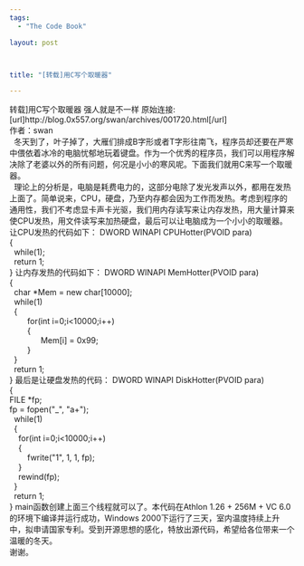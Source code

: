 ```yaml
--- 
tags: 
  - "The Code Book"

layout: post



title: "[转载]用C写个取暖器"

---
```

<div id="msgcns!5F971C000415D85F!229" class="bvMsg">转载]用C写个取暖器
强人就是不一样
原始连接: [url]http://blog.0x557.org/swan/archives/001720.html[/url]<br>作者：swan
<br>  冬天到了，叶子掉了，大雁们排成B字形或者T字形往南飞，程序员却还要在严寒中偎依着冰冷的电脑忧郁地玩着键盘。作为一个优秀的程序员，我们可以用程序解决除了老婆以外的所有问题，何况是小小的寒风呢。下面我们就用C来写一个取暖器。<br>  理论上的分析是，电脑是耗费电力的，这部分电除了发光发声以外，都用在发热上面了。简单说来，CPU，硬盘，乃至内存都会因为工作而发热。考虑到程序的通用性，我们不考虑显卡声卡光驱，我们用内存读写来让内存发热，用大量计算来使CPU发热，用文件读写来加热硬盘，最后可以让电脑成为一个小小的取暖器。<br>让CPU发热的代码如下：
DWORD WINAPI CPUHotter(PVOID para)<br>{<br>  while(1);<br>  return 1;<br>}
让内存发热的代码如下：
DWORD WINAPI MemHotter(PVOID para)<br>{<br>  char *Mem = new char[10000];<br>  while(1)<br>  {<br>        for(int i=0;i<10000;i++)<br>        {<br>              Mem[i] = 0x99;<br>        }<br>  }<br>  return 1;<br>}
最后是让硬盘发热的代码：
DWORD WINAPI DiskHotter(PVOID para)<br>{<br>FILE *fp;<br>fp = fopen("_", "a+");<br>  while(1)<br>  {<br>    for(int i=0;i<10000;i++)<br>    {<br>        fwrite("1", 1, 1, fp);<br>    }<br>    rewind(fp);<br>  }<br>  return 1;<br>}
main函数创建上面三个线程就可以了。本代码在Athlon 1.26 + 256M + VC 6.0的环境下编译并运行成功，Windows 2000下运行了三天，室内温度持续上升中，拟申请国家专利。受到开源思想的感化，特放出源代码，希望给各位带来一个温暖的冬天。<br>谢谢。
<div></div>
</div>
